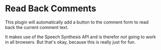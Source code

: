 # Read Back Comments
This plugin will automatically add a button to the comment form to read back the current comment text.

It makes use of the Speech Synthesis API and is therefor _not_ going to work in all browsers. But that's okay, because this is really just for fun.

